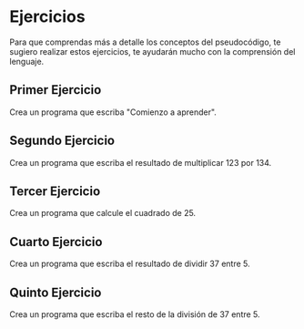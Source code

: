 # Ejercicios

Para que comprendas más a detalle los conceptos del pseudocódigo, te sugiero realizar estos ejercicios, te ayudarán mucho con la comprensión del lenguaje.

## Primer Ejercicio

Crea un programa que escriba "Comienzo a aprender".

## Segundo Ejercicio

Crea un programa que escriba el resultado de multiplicar 123 por 134.

## Tercer Ejercicio

Crea un programa que calcule el cuadrado de 25.

## Cuarto Ejercicio

Crea un programa que escriba el resultado de dividir 37 entre 5.

## Quinto Ejercicio

Crea un programa que escriba el resto de la división de 37 entre 5.
